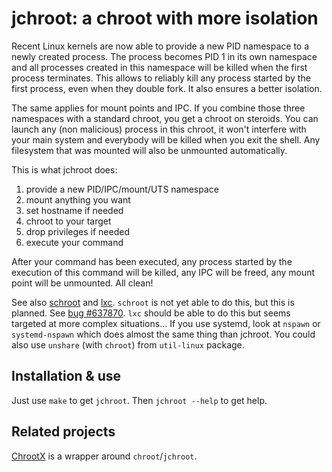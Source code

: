 jchroot: a chroot with more isolation
=====================================

Recent Linux kernels are now able to provide a new PID namespace to a
newly created process. The process becomes PID 1 in its own namespace
and all processes created in this namespace will be killed when the
first process terminates. This allows to reliably kill any process
started by the first process, even when they double fork. It also
ensures a better isolation.

The same applies for mount points and IPC. If you combine those three
namespaces with a standard chroot, you get a chroot on steroids. You
can launch any (non malicious) process in this chroot, it won't
interfere with your main system and everybody will be killed when you
exit the shell. Any filesystem that was mounted will also be unmounted
automatically.

This is what jchroot does:

 1. provide a new PID/IPC/mount/UTS namespace
 2. mount anything you want
 3. set hostname if needed
 4. chroot to your target
 5. drop privileges if needed
 6. execute your command
 
After your command has been executed, any process started by the
execution of this command will be killed, any IPC will be freed, any
mount point will be unmounted. All clean!
 
See also [schroot][1] and [lxc][2]. `schroot` is not yet able to do
this, but this is planned. See [bug #637870][3]. `lxc` should be able
to do this but seems targeted at more complex situations... If you use
systemd, look at `nspawn` or `systemd-nspawn` which does almost the
same thing than jchroot. You could also use `unshare` (with `chroot`)
from `util-linux` package.
 
[1]: http://packages.qa.debian.org/s/schroot.html
[2]: http://lxc.sourceforge.net/
[3]: http://bugs.debian.org/637870

Installation & use
------------------
 
Just use `make` to get `jchroot`. Then `jchroot --help` to get help.

Related projects
----------------

[ChrootX](https://github.com/Spiritdude/ChrootX) is a wrapper around
`chroot`/`jchroot`.
